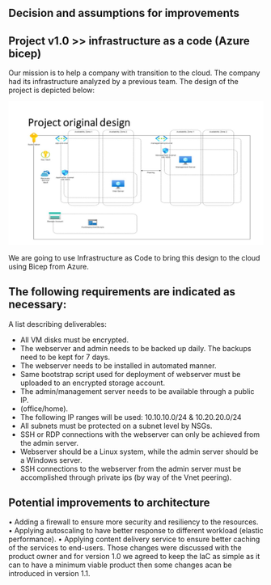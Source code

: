 ## Decision and assumptions for improvements

## Project v1.0 >> infrastructure as a code (Azure bicep)
Our mission is to help a company with transition to the cloud. The company had its infrastructure analyzed by a previous team. 
The design of the project is depicted below:

![original-projectv1.0-design]( https://github.com/techgrounds/cloud-6-repo-AzizaAdam/blob/main/00_includes/Project-designs/Original%20project%20design.jpg) 

We are going to use Infrastructure as Code to bring this design to the cloud using Bicep from Azure.

## The following requirements are indicated as necessary:

A list describing deliverables:
-   All VM disks must be encrypted.
-   The webserver and admin needs to be backed up daily. The backups need to be kept
    for 7 days.
-   The webserver needs to be installed in automated manner.
-   Same bootstrap script used for deployment of webserver must be uploaded to an 
    encrypted storage account.
-   The admin/management server needs to be available through a public IP.
-   
    (office/home).
-   The following IP ranges will be used: 10.10.10.0/24 & 10.20.20.0/24
-   All subnets must be protected on a subnet level by NSGs.
-   SSH or RDP connections with the webserver can only be achieved from the admin server.
-   Webserver should be a Linux system, while the admin server should be a Windows server.
-   SSH connections to the webserver from the admin server must be accomplished through
    private ips (by way of the Vnet peering).

 
## Potential improvements to architecture
•	Adding a firewall to ensure more security and resiliency to the resources.
•	Applying autoscaling to have better response to different workload (elastic performance).
•	Applying content delivery service to ensure better caching of the services to end-users.
Those changes were discussed with the product owner and for version 1.0 we agreed to keep the IaC as simple as it can to have a minimum viable product then some changes acan be introduced in version 1.1.


